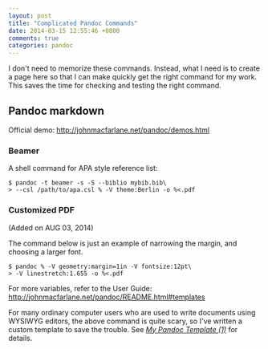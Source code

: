 ```yaml
---
layout: post
title: "Complicated Pandoc Commands"
date: 2014-03-15 12:55:46 +0800
comments: true
categories: pandoc
---
```


I don't need to memorize these commands.  Instead, what I need is to
create a page here so that I can make quickly get the right command
for my work.  This saves the time for checking and testing the right
command.

Pandoc markdown
---

Official demo:
<http://johnmacfarlane.net/pandoc/demos.html>

### Beamer

A shell command for APA style reference list:

    $ pandoc -t beamer -s -S --biblio mybib.bib\
    > --csl /path/to/apa.csl % -V theme:Berlin -o %<.pdf

### Customized PDF
(Added on AUG 03, 2014)

The command below is just an example of narrowing the margin, and
choosing a larger font.

    $ pandoc % -V geometry:margin=1in -V fontsize:12pt\
    > -V linestretch:1.655 -o %<.pdf 

For more variables, refer to the User Guide:
<http://johnmacfarlane.net/pandoc/README.html#templates>

For many ordinary computer users who are used to write documents using
WYSIWYG editors, the above command is quite scary, so I've written a
custom template to save the trouble.  See
[*My Pandoc Template (1)*][NewPost] for details.

[NewPost]: /blog/2014/08/03/my-pandoc-template-1/

<!-- vim:set tw=70 wrap: -->

